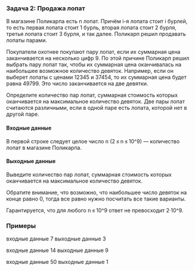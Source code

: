 ### Задача 2: Продажа лопат

В магазине Поликарпа есть n лопат. Причём i-я лопата стоит i бурлей, то есть первая лопата стоит 1 бурль, вторая лопата стоит 2 бурля, третья лопата стоит 3 бурля, и так далее. Поликарп решил продавать лопаты парами.

Покупатели охотнее покупают пару лопат, если их суммарная цена заканчивается на несколько цифр 9. По этой причине Поликарп решил выбрать пару лопат так, чтобы их суммарная цена оканчивалась на наибольшее возможное количество девяток. Например, если он выберет лопаты с ценами 12345 и 37454, то их суммарная цена будет равна 49799. Это число заканчивается на две девятки.

Определите количество пар лопат, суммарная стоимость которых оканчивается на максимальное количество девяток. Две пары лопат считаются различными, если в одной паре есть лопата, которой нет в другой паре.

#### Входные данные
В первой строке следует целое число n (2 ≤ n ≤ 10^9) — количество лопат в магазине Поликарпа.

#### Выходные данные
Выведите количество пар лопат, суммарная стоимость которых оканчивается на максимальное количество девяток.

Обратите внимание, что возможно, что наибольшее число девяток на конце равно 0, тогда все равно нужно посчитать все такие варианты.

Гарантируется, что для любого n ≤ 10^9 ответ не превосходит 2·10^9.

### Примеры
входные данные
7
выходные данные
3

входные данные
14
выходные данные
9

входные данные
50
выходные данные
1
